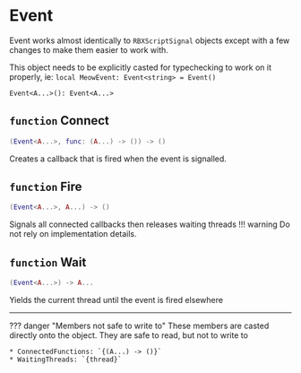 # Event
Event works almost identically to `RBXScriptSignal` objects except with a few changes to make them easier to work with.

This object needs to be explicitly casted for typechecking to work on it properly, ie: `local MeowEvent: Event<string> = Event()`

```
Event<A...>(): Event<A...>
```

## `function` Connect
```lua
(Event<A...>, func: (A...) -> ()) -> ()
```
Creates a callback that is fired when the event is signalled.

## `function` Fire
```lua
(Event<A...>, A...) -> ()
```

Signals all connected callbacks then releases waiting threads
!!! warning
	Do not rely on implementation details.

## `function` Wait
```lua
(Event<A...>) -> A...
```

Yields the current thread until the event is fired elsewhere

---

??? danger "Members not safe to write to"
	These members are casted directly onto the object. They are safe to read, but not to write to

	* ConnectedFunctions: `{(A...) -> ()}`
	* WaitingThreads: `{thread}`